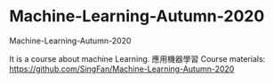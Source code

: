 # Machine-Learning-Autumn-2020
Machine-Learning-Autumn-2020

It is a course about machine Learning. 應用機器學習
Course materials: https://github.com/SingFan/Machine-Learning-Autumn-2020

